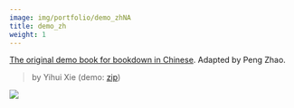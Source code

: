 ```yaml
---
image: img/portfolio/demo_zhNA
title: demo_zh
weight: 1
---
```


[The original demo book for bookdown in Chinese](https://github.com/yihui/bookdown-chinese). Adapted by Peng Zhao.

> by Yihui Xie (demo: [zip](https://github.com/pzhaonet/bookdownplus/raw/master/inst/templates/demo_zh.zip))

<!--more-->

[![](https://github.com/pzhaonet/bookdownplus/raw/master/inst2/demo_zh/showcase/)](https://github.com/pzhaonet/bookdownplus/raw/master/inst2/demo_zh/showcase/)

